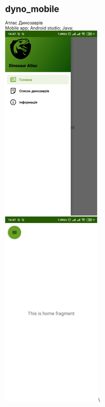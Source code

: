 # dyno_mobile
Атлас Динозаврів    
Mobile app; Android studio; Java;    
<img src="https://github.com/nprblm/dyno_mobile/blob/main/screanshots/menu.jpg" height="600">
<img src="https://github.com/nprblm/dyno_mobile/blob/main/screanshots/fragment.jpg" height="600">
\
